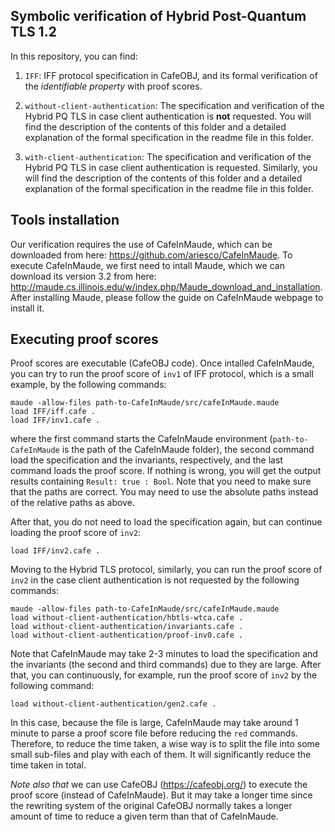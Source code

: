 ## Symbolic verification of Hybrid Post-Quantum TLS 1.2
In this repository, you can find:

1) `IFF`: IFF protocol specification in CafeOBJ, and its formal verification of the  *identifiable property* with proof scores.

2) `without-client-authentication`: The specification and verification of the Hybrid PQ TLS in case client authentication is **not** requested.
You will find the description of the contents of this folder and a detailed explanation of the formal specification in the readme file in this folder.

3) `with-client-authentication`: The specification and verification of the Hybrid PQ TLS in case client authentication is requested.
Similarly, you will find the description of the contents of this folder and a detailed explanation of the formal specification in the readme file in this folder.



## Tools installation
Our verification requires the use of CafeInMaude, which can be downloaded from here: https://github.com/ariesco/CafeInMaude.
To execute CafeInMaude, we first need to intall Maude, which we can download its version 3.2 from here: http://maude.cs.illinois.edu/w/index.php/Maude_download_and_installation.
After installing Maude, please follow the guide on CafeInMaude webpage to install it.

## Executing proof scores
Proof scores are executable (CafeOBJ code).
Once intalled CafeInMaude, you can try to run the proof score of `inv1` of IFF protocol, which is a small example, by the following commands:

```
maude -allow-files path-to-CafeInMaude/src/cafeInMaude.maude
load IFF/iff.cafe .
load IFF/inv1.cafe .
```

where the first command starts the CafeInMaude environment (`path-to-CafeInMaude` is the path of the CafeInMaude folder),
the second command load the specification and the invariants, respectively,
and the last command loads the proof score.
If nothing is wrong, you will get the output results containing `Result: true : Bool`. 
Note that you need to make sure that the paths are correct. You may need to use the absolute paths instead of the relative paths as above.

After that, you do not need to load the specification again, but can continue loading the proof score of `inv2`:

```
load IFF/inv2.cafe .
```

Moving to the Hybrid TLS protocol, similarly, you can run the proof score of 
`inv2` in the case client authentication is not requested by the following commands:

```
maude -allow-files path-to-CafeInMaude/src/cafeInMaude.maude
load without-client-authentication/hbtls-wtca.cafe .
load without-client-authentication/invariants.cafe .
load without-client-authentication/proof-inv0.cafe .
```

Note that CafeInMaude may take 2-3 minutes to load the specification and the invariants (the second and third commands) due to they are large.
After that, you can continuously, for example, run the proof score of `inv2` by the following command:

```
load without-client-authentication/gen2.cafe .
```

In this case, because the file is large, 
CafeInMaude may take around 1 minute to parse a proof score file before reducing the `red` commands.
Therefore, to reduce the time taken, a wise way is to split the file into some small sub-files and play with each of them. It will significantly reduce the time taken in total.

*Note also that* we can use CafeOBJ (https://cafeobj.org/) to execute the proof score (instead of CafeInMaude). But it may take a longer time since the rewriting system of the original CafeOBJ normally takes a longer amount of time to reduce a given term than that of CafeInMaude.
